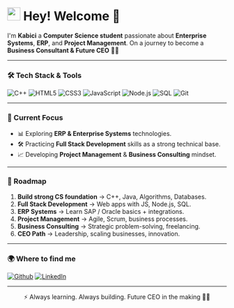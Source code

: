 <h1><img src="https://emojis.slackmojis.com/emojis/images/1531849430/4246/blob-sunglasses.gif?1531849430" width="30"/> Hey! Welcome 👋</h1>

<p>I'm <b>Kabici</b> a <b>Computer Science student</b> passionate about 
<b>Enterprise Systems</b>, <b>ERP</b>, and <b>Project Management</b>.  
On a journey to become a <b>Business Consultant & Future CEO</b> 🏢✨</p>

---

<h3>🛠️ Tech Stack & Tools</h3>
<p>
  <img alt="C++" src="https://img.shields.io/badge/-C++-00599C?style=flat-square&logo=cplusplus&logoColor=white" />
  <img alt="HTML5" src="https://img.shields.io/badge/-HTML5-E34F26?style=flat-square&logo=html5&logoColor=white" />
  <img alt="CSS3" src="https://img.shields.io/badge/-CSS3-1572B6?style=flat-square&logo=css3&logoColor=white" />
  <img alt="JavaScript" src="https://img.shields.io/badge/-JavaScript-F7DF1E?style=flat-square&logo=javascript&logoColor=black" />
  <img alt="Node.js" src="https://img.shields.io/badge/-Node.js-43853d?style=flat-square&logo=node.js&logoColor=white" />
  <img alt="SQL" src="https://img.shields.io/badge/-SQL-336791?style=flat-square&logo=postgresql&logoColor=white" />
  <img alt="Git" src="https://img.shields.io/badge/-Git-F05032?style=flat-square&logo=git&logoColor=white" />
</p>

---

<h3>📂 Current Focus</h3>
<ul>
  <li>📊 Exploring <b>ERP & Enterprise Systems</b> technologies.</li>
  <li>🛠️ Practicing <b>Full Stack Development</b> skills as a strong technical base.</li>
  <li>📈 Developing <b>Project Management</b> & <b>Business Consulting</b> mindset.</li>
</ul>

---

<h3>🚀 Roadmap</h3>
<ol>
  <li><b>Build strong CS foundation</b> → C++, Java, Algorithms, Databases.</li>
  <li><b>Full Stack Development</b> → Web apps with JS, Node.js, SQL.</li>
  <li><b>ERP Systems</b> → Learn SAP / Oracle basics + integrations.</li>
  <li><b>Project Management</b> → Agile, Scrum, business processes.</li>
  <li><b>Business Consulting</b> → Strategic problem-solving, freelancing.</li>
  <li><b>CEO Path</b> → Leadership, scaling businesses, innovation.</li>
</ol>

---

<h3>🌍 Where to find me</h3>
<p>
  <a href="https://github.com/YOUR_USERNAME" target="_blank"><img alt="Github" src="https://img.shields.io/badge/GitHub-%2312100E.svg?&style=for-the-badge&logo=Github&logoColor=white" /></a>
  <a href="https://www.linkedin.com/in/YOUR_LINKEDIN" target="_blank"><img alt="LinkedIn" src="https://img.shields.io/badge/linkedin-%230077B5.svg?&style=for-the-badge&logo=linkedin&logoColor=white" /></a>
</p>

---

<p align="center">⚡ Always learning. Always building. Future CEO in the making 💼✨</p>
